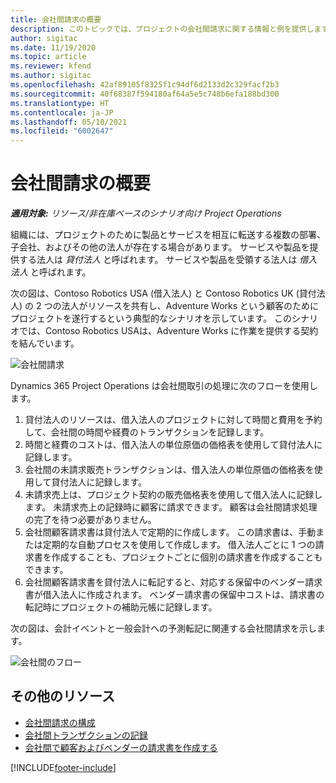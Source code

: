 ```yaml
---
title: 会社間請求の概要
description: このトピックでは、プロジェクトの会社間請求に関する情報と例を提供します。
author: sigitac
ms.date: 11/19/2020
ms.topic: article
ms.reviewer: kfend
ms.author: sigitac
ms.openlocfilehash: 42af89105f8325f1c94df6d2133d2c329facf2b3
ms.sourcegitcommit: 40f68387f594180af64a5e5c748b6efa188bd300
ms.translationtype: HT
ms.contentlocale: ja-JP
ms.lasthandoff: 05/10/2021
ms.locfileid: "6002647"
---
```

# <a name="intercompany-invoicing-overview"></a>会社間請求の概要

_**適用対象:** リソース/非在庫ベースのシナリオ向け Project Operations_

組織には、プロジェクトのために製品とサービスを相互に転送する複数の部署、子会社、およびその他の法人が存在する場合があります。 サービスや製品を提供する法人は *貸付法人* と呼ばれます。 サービスや製品を受領する法人は *借入法人* と呼ばれます。

次の図は、Contoso Robotics USA (借入法人) と Contoso Robotics UK (貸付法人) の 2 つの法人がリソースを共有し、Adventure Works という顧客のためにプロジェクトを遂行するという典型的なシナリオを示しています。 このシナリオでは、Contoso Robotics USAは、Adventure Works に作業を提供する契約を結んでいます。

![会社間請求](./media/IntercompanyScenario.png) 

Dynamics 365 Project Operations は会社間取引の処理に次のフローを使用します。

1. 貸付法人のリソースは、借入法人のプロジェクトに対して時間と費用を予約して、会社間の時間や経費のトランザクションを記録します。
2. 時間と経費のコストは、借入法人の単位原価の価格表を使用して貸付法人に記録します。
3. 会社間の未請求販売トランザクションは、借入法人の単位原価の価格表を使用して貸付法人に記録します。
4. 未請求売上は、プロジェクト契約の販売価格表を使用して借入法人に記録します。 未請求売上の記録時に顧客に請求できます。 顧客は会社間請求処理の完了を待つ必要がありません。
5. 会社間顧客請求書は貸付法人で定期的に作成します。 この請求書は、手動または定期的な自動プロセスを使用して作成します。 借入法人ごとに 1 つの請求書を作成することも、プロジェクトごとに個別の請求書を作成することもできます。
6. 会社間顧客請求書を貸付法人に転記すると、対応する保留中のベンダー請求書が借入法人に作成されます。 ベンダー請求書の保留中コストは、請求書の転記時にプロジェクトの補助元帳に記録します。

次の図は、会計イベントと一般会計への予測転記に関連する会社間請求を示します。

![会社間のフロー](./media/IntercompanyFlow.png)

## <a name="additional-resources"></a>その他のリソース

- [会社間請求の構成](configure-intercompany-invoicing.md)
- [会社間トランザクションの記録](create-intercompany-transactions.md)
- [会社間で顧客およびベンダーの請求書を作成する](create-intercompany-customer-vendor-invoices.md)


[!INCLUDE[footer-include](../includes/footer-banner.md)]